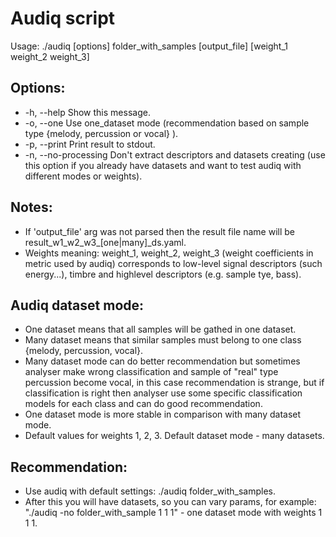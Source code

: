 # Audiq script
Usage: ./audiq [options] folder_with_samples [output_file] [weight_1 weight_2 weight_3]  

## Options:  
  - -h, --help Show this message.  
  - -o, --one  Use one_dataset mode (recommendation based on sample type {melody, percussion or vocal} ).  
  - -p, --print  Print result to stdout.  
  - -n, --no-processing Don't extract descriptors and datasets creating (use this option if you already have datasets and want
  to test audiq with different modes or weights).  

## Notes:  
   - If 'output_file' arg was not parsed then the result file name will be result_w1_w2_w3_[one|many]_ds.yaml.  
   - Weights meaning: weight_1, weight_2, weight_3 (weight coefficients in metric used by audiq) corresponds to low-level signal
   descriptors (such energy...), timbre and highlevel descriptors (e.g. sample tye, bass).  
  
## Audiq dataset mode:  
   - One dataset means that all samples will be gathed in one dataset.  
   - Many dataset means that similar samples must belong to one class {melody, percussion, vocal}.  
   - Many dataset mode can do better recommendation but sometimes analyser make wrong classification and sample of
   "real" type percussion become vocal, in this case recommendation is strange, but if classification is right then analyser
   use some specific classification models for each class and can do good recommendation.  
   - One dataset mode is more stable in comparison with many dataset mode.  
   - Default values for weights 1, 2, 3. Default dataset mode - many datasets.  

## Recommendation:  
   - Use audiq with default settings: ./audiq folder_with_samples.  
   - After this you will have datasets, so you can vary params, for example:
    "./audiq -no folder_with_sample 1 1 1" - one dataset mode with weights 1 1 1.
  
